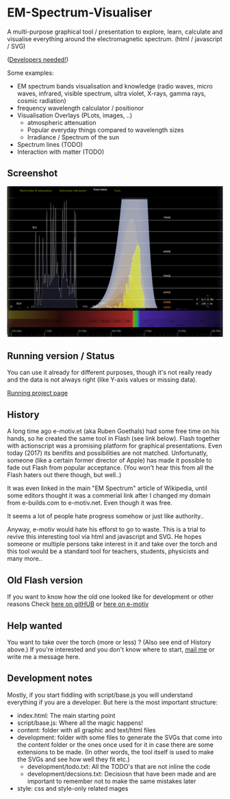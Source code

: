 # EM-Spectrum-Visualiser
A multi-purpose graphical tool / presentation to explore, learn, calculate and visualise everything around the electromagnetic spectrum.
(html / javascript / SVG)

([Developers needed!](#help-wanted))

Some examples:
- EM spectrum bands visualisation and knowledge (radio waves, micro waves, infrared, visible spectrum, ultra violet, X-rays, gamma rays, cosmic radiation)
- frequency wavelength calculator / positionor
- Visualisation Overlays (PLots, images, ..)
  - atmospheric attenuation
  - Popular everyday things compared to wavelength sizes
  - Irradiance / Spectrum of the sun
- Spectrum lines (TODO)
- Interaction with matter (TODO)

## Screenshot
![Screenshot](/_screenshot.png?raw=true "Sreenshot EM SPectrum Visualiser")

## Running version / Status
You can use it already for different purposes, though it's not really ready and the data is not always right (like Y-axis values or missing data).

[Running project page](https://e-motiv.github.io/EM-Spectrum-Visualiser/)

## History
A long time ago e-motiv.et (aka Ruben Goethals) had some free time on his hands, so he created the same tool in Flash (see link below). Flash together with actionscript was a promising platform for graphical presentations. Even today (2017) its benifits and possibilities are not matched. Unfortunatly, someone (like a certain former director of Apple) has made it possible to fade out Flash from popular acceptance. (You won't hear this from all the Flash haters out there though, but well..)


It was even linked in the main "EM Spectrum" article of Wikipedia, until some editors thought it was a commerial link after I changed my domain from e-builds.com to e-motiv.net. Even though it was free.

It seems a lot of people hate progress somehow or just like authority..

Anyway, e-motiv would hate his efforst to go to waste. This is a trial to revive this interesting tool via html and javascript and SVG. He hopes someone or multiple persons take interest in it and take over the torch and this tool would be a standard tool for teachers, students, physicists and many more..

## Old Flash version
If you want to know how the old one looked like for development or other reasons
Check
[here on gitHUB](_version%20flash%20-%20old/source/Electromagnetic%20Spectrum.swf)
or
[here on e-motiv](http://attic.e-motiv.net/em-spectrum) 

## Help wanted
You want to take over the torch (more or less) ? (Also see end of History above.) 
If you're interested and you don't know where to start, [mail me](mailto:Ruben@e-motiv.net) or write me a message here.

## Development notes
Mostly, if you start fiddling with script/base.js you will understand everything if you are a developer. But here is the most important structure:
- index.html: The main starting point
- script/base.js: Where all the magic happens!
- content: folder with all graphic and text/html files
- development: folder with some files to generate the SVGs that come into the content folder or the ones once used for it in case there are some extensions to be made. (In other words, the tool itself is used to make the SVGs and see how well they fit etc.)
  - development/todo.txt: All the TODO's that are not inline the code
  - development/decsions.txt: Decisiosn that have been made and are important to remember not to make the same mistakes later
- style: css and style-only related mages




